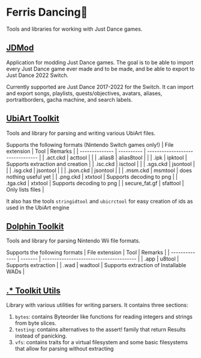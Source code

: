 # Ferris Dancing🦀
Tools and libraries for working with Just Dance games.

## [JDMod](jdmod/README.md)
Application for modding Just Dance games.
The goal is to be able to import every Just Dance game ever made and to be made, and be able to export to Just Dance 2022 Switch.

Currently supported are Just Dance 2017-2022 for the Switch.
It can import and export songs, playlists, quests/objectives, avatars, aliases, portraitborders, gacha machine, and search labels.

## [UbiArt Toolkit](ubiart_toolkit/README.md)
Tools and library for parsing and writing various UbiArt files.

Supports the following formats (Nintendo Switch games only!)
| File extension | Tool       | Remarks                          |
| -------------- | ---------- | -------------------------------- |
| .act.ckd       | acttool    |                                  |
| .alias8        | alias8tool |                                  |
| .ipk           | ipktool    | Supports extraction and creation |
| .isc.ckd       | isctool    |                                  |
| .sgs.ckd       | jsontool   |                                  |
| .isg.ckd       | jsontool   |                                  |
| .json.ckd      | jsontool   |                                  |
| .msm.ckd       | msmtool    | does nothing useful yet          |
| .png.ckd       | xtxtool    | Supports decoding to png         |
| .tga.ckd       | xtxtool    | Supports decoding to png         |
| secure_fat.gf  | sfattool   | Only lists files                 |

It also has the tools `stringidtool` and `ubicrctool` for easy creation of ids as used in the UbiArt engine

## [Dolphin Toolkit](dolphin_toolkit/README.md)
Tools and library for parsing Nintendo Wii file formats.

Supports the following formats
| File extension | Tool    |  Remarks                                |
| -------------- | ------- | --------------------------------------- | 
| .app           | u8tool  | Supports extraction                     |
| .wad           | wadtool | Supports extraction of Installable WADs |

## [.* Toolkit Utils](dotstar_toolkit_utils/README.md)
Library with various utilities for writing parsers.
It contains three sections:
1. `bytes`: contains Byteorder like functions for reading integers and strings from byte slices.
2. `testing`: contains alternatives to the assert! family that return Results instead of panicking.
3. `vfs`: contains traits for a virtual filesystem and some basic filesystems that allow for parsing without extracting
